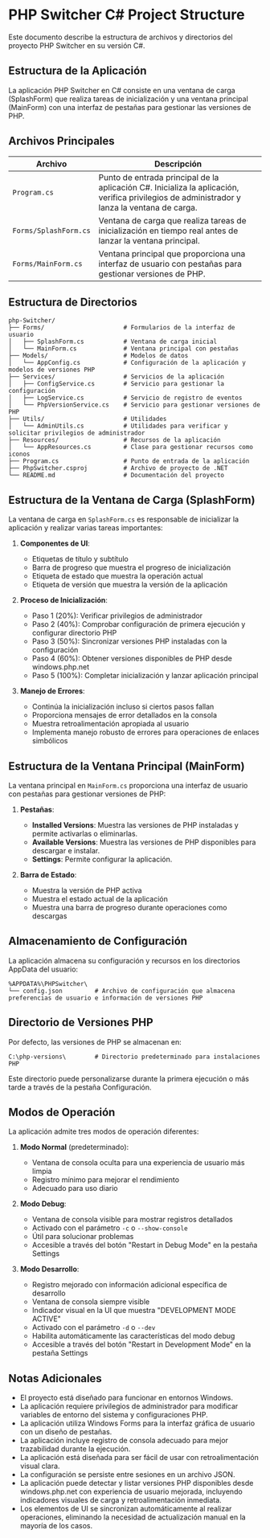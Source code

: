 # PHP Switcher C# Project Structure

Este documento describe la estructura de archivos y directorios del proyecto PHP Switcher en su versión C#.

## Estructura de la Aplicación

La aplicación PHP Switcher en C# consiste en una ventana de carga (SplashForm) que realiza tareas de inicialización y una ventana principal (MainForm) con una interfaz de pestañas para gestionar las versiones de PHP.

## Archivos Principales

| Archivo | Descripción |
|---------|-------------|
| `Program.cs` | Punto de entrada principal de la aplicación C#. Inicializa la aplicación, verifica privilegios de administrador y lanza la ventana de carga. |
| `Forms/SplashForm.cs` | Ventana de carga que realiza tareas de inicialización en tiempo real antes de lanzar la ventana principal. |
| `Forms/MainForm.cs` | Ventana principal que proporciona una interfaz de usuario con pestañas para gestionar versiones de PHP. |

## Estructura de Directorios

```
php-Switcher/
├── Forms/                      # Formularios de la interfaz de usuario
│   ├── SplashForm.cs           # Ventana de carga inicial
│   └── MainForm.cs             # Ventana principal con pestañas
├── Models/                     # Modelos de datos
│   └── AppConfig.cs            # Configuración de la aplicación y modelos de versiones PHP
├── Services/                   # Servicios de la aplicación
│   ├── ConfigService.cs        # Servicio para gestionar la configuración
│   ├── LogService.cs           # Servicio de registro de eventos
│   └── PhpVersionService.cs    # Servicio para gestionar versiones de PHP
├── Utils/                      # Utilidades
│   └── AdminUtils.cs           # Utilidades para verificar y solicitar privilegios de administrador
├── Resources/                  # Recursos de la aplicación
│   └── AppResources.cs         # Clase para gestionar recursos como iconos
├── Program.cs                  # Punto de entrada de la aplicación
├── PhpSwitcher.csproj          # Archivo de proyecto de .NET
└── README.md                   # Documentación del proyecto
```

## Estructura de la Ventana de Carga (SplashForm)

La ventana de carga en `SplashForm.cs` es responsable de inicializar la aplicación y realizar varias tareas importantes:

1. **Componentes de UI**:
   - Etiquetas de título y subtítulo
   - Barra de progreso que muestra el progreso de inicialización
   - Etiqueta de estado que muestra la operación actual
   - Etiqueta de versión que muestra la versión de la aplicación

2. **Proceso de Inicialización**:
   - Paso 1 (20%): Verificar privilegios de administrador
   - Paso 2 (40%): Comprobar configuración de primera ejecución y configurar directorio PHP
   - Paso 3 (50%): Sincronizar versiones PHP instaladas con la configuración
   - Paso 4 (60%): Obtener versiones disponibles de PHP desde windows.php.net
   - Paso 5 (100%): Completar inicialización y lanzar aplicación principal

3. **Manejo de Errores**:
   - Continúa la inicialización incluso si ciertos pasos fallan
   - Proporciona mensajes de error detallados en la consola
   - Muestra retroalimentación apropiada al usuario
   - Implementa manejo robusto de errores para operaciones de enlaces simbólicos

## Estructura de la Ventana Principal (MainForm)

La ventana principal en `MainForm.cs` proporciona una interfaz de usuario con pestañas para gestionar versiones de PHP:

1. **Pestañas**:
   - **Installed Versions**: Muestra las versiones de PHP instaladas y permite activarlas o eliminarlas.
   - **Available Versions**: Muestra las versiones de PHP disponibles para descargar e instalar.
   - **Settings**: Permite configurar la aplicación.

2. **Barra de Estado**:
   - Muestra la versión de PHP activa
   - Muestra el estado actual de la aplicación
   - Muestra una barra de progreso durante operaciones como descargas

## Almacenamiento de Configuración

La aplicación almacena su configuración y recursos en los directorios AppData del usuario:

```
%APPDATA%\PHPSwitcher\
└── config.json         # Archivo de configuración que almacena preferencias de usuario e información de versiones PHP
```

## Directorio de Versiones PHP

Por defecto, las versiones de PHP se almacenan en:

```
C:\php-versions\        # Directorio predeterminado para instalaciones PHP
```

Este directorio puede personalizarse durante la primera ejecución o más tarde a través de la pestaña Configuración.

## Modos de Operación

La aplicación admite tres modos de operación diferentes:

1. **Modo Normal** (predeterminado):
   - Ventana de consola oculta para una experiencia de usuario más limpia
   - Registro mínimo para mejorar el rendimiento
   - Adecuado para uso diario

2. **Modo Debug**:
   - Ventana de consola visible para mostrar registros detallados
   - Activado con el parámetro `-c` o `--show-console`
   - Útil para solucionar problemas
   - Accesible a través del botón "Restart in Debug Mode" en la pestaña Settings

3. **Modo Desarrollo**:
   - Registro mejorado con información adicional específica de desarrollo
   - Ventana de consola siempre visible
   - Indicador visual en la UI que muestra "DEVELOPMENT MODE ACTIVE"
   - Activado con el parámetro `-d` o `--dev`
   - Habilita automáticamente las características del modo debug
   - Accesible a través del botón "Restart in Development Mode" en la pestaña Settings

## Notas Adicionales

- El proyecto está diseñado para funcionar en entornos Windows.
- La aplicación requiere privilegios de administrador para modificar variables de entorno del sistema y configuraciones PHP.
- La aplicación utiliza Windows Forms para la interfaz gráfica de usuario con un diseño de pestañas.
- La aplicación incluye registro de consola adecuado para mejor trazabilidad durante la ejecución.
- La aplicación está diseñada para ser fácil de usar con retroalimentación visual clara.
- La configuración se persiste entre sesiones en un archivo JSON.
- La aplicación puede detectar y listar versiones PHP disponibles desde windows.php.net con experiencia de usuario mejorada, incluyendo indicadores visuales de carga y retroalimentación inmediata.
- Los elementos de UI se sincronizan automáticamente al realizar operaciones, eliminando la necesidad de actualización manual en la mayoría de los casos.